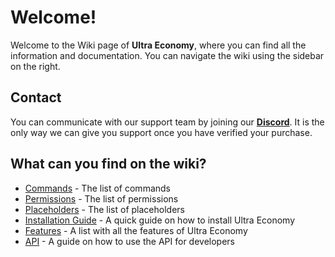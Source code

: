 # Welcome!
Welcome to the Wiki page of **Ultra Economy**, where you can find all the information and documentation. You can navigate the wiki using the sidebar on the right.
<br>

## Contact
You can communicate with our support team by joining our **[Discord](https://discord.gg/3JuHDm8)**. It is the only way we can give you support once you have verified your purchase.
<br>

## What can you find on the wiki?
- [Commands](/wiki/overview/commands.md) - The list of commands
- [Permissions](/wiki/overview/permissions.md) - The list of permissions
- [Placeholders](/wiki/overview/placeholders.md) - The list of placeholders
- [Installation Guide](/wiki/installation) - A quick guide on how to install Ultra Economy
- [Features](/wiki/features) - A list with all the features of Ultra Economy
- [API](/wiki/api) - A guide on how to use the API for developers
